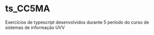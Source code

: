 # ts_CC5MA

Exercícios de typescript desenvolvidos durante 5 período do curso de sistemas de informação UVV

